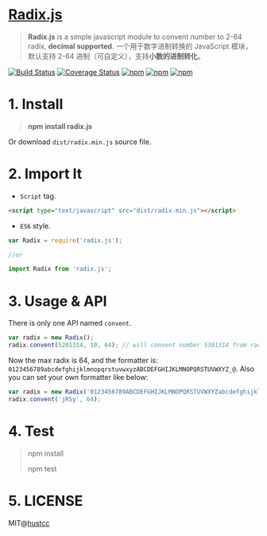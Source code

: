 # [Radix.js](http://git.hust.cc/radix.js)

> **Radix.js** is a simple javascript module to convent number to 2-64 radix, **decimal supported**. 一个用于数字进制转换的 JavaScript 模块，默认支持 2-64 进制（可自定义），支持**小数的进制转化**。

[![Build Status](https://travis-ci.org/hustcc/radix.js.svg?branch=master)](https://travis-ci.org/hustcc/radix.js) [![Coverage Status](https://coveralls.io/repos/github/hustcc/radix.js/badge.svg?branch=master)](https://coveralls.io/github/hustcc/radix.js?branch=master) [![npm](https://img.shields.io/npm/v/radix.js.svg?style=flat-square)](https://www.npmjs.com/package/radix.js) [![npm](https://img.shields.io/npm/dt/radix.js.svg?style=flat-square)](https://www.npmjs.com/package/radix.js) [![npm](https://img.shields.io/npm/l/radix.js.svg?style=flat-square)](https://www.npmjs.com/package/radix.js)


# 1. Install

> **npm install radix.js**

Or download `dist/radix.min.js` source file.


# 2. Import It

- `Script` tag.

```html
<script type="text/javascript" src="dist/radix.min.js"></script>
```

- `ES6` style.

```js
var Radix = require('radix.js');

//or

import Radix from 'radix.js';
```


# 3. Usage & API

There is only one API named `convent`.

```js
var radix = new Radix();
radix.convent(5201314, 10, 64); // will convent number 5301314 from radix 10 to radix 64.
```
Now the max radix is 64, and the formatter is: `0123456789abcdefghijklmnopqrstuvwxyzABCDEFGHIJKLMNOPQRSTUVWXYZ_@`. Also you can set your own formatter like below:

```js
var radix = new Radix('0123456789ABCDEFGHIJKLMNOPQRSTUVWXYZabcdefghijklmnopqrstuvwxyz!#');
radix.convent('jRSy', 64);
```


# 4. Test

> npm install
>
> npm test


# 5. LICENSE

MIT@[hustcc](https://github.com/hustcc)



